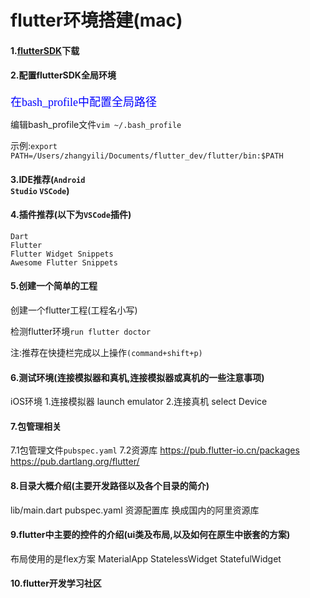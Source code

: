# flutter环境搭建(mac)

#### 1.[flutterSDK](https://flutter.io/setup-macos/)下载    

#### 2.配置flutterSDK全局环境    

<font face="楷体" size = 4 color = Blue >在bash_profile中配置全局路径</font>

编辑bash_profile文件<code>vim ~/.bash_profile</code>    

示例:<code>export PATH=/Users/zhangyili/Documents/flutter_dev/flutter/bin:$PATH</code>
  
#### 3.IDE推荐(<code>Android Studio</code> <code>VSCode</code>)    

#### 4.插件推荐(以下为<code>VSCode</code>插件)      

<code>Dart</code>  
<code>Flutter</code>  
<code>Flutter Widget Snippets</code>  
<code>Awesome Flutter Snippets</code>

#### 5.创建一个简单的工程    

创建一个flutter工程(工程名小写)    

检测flutter环境```run flutter doctor```    

注:推荐在快捷栏完成以上操作```(command+shift+p)```

#### 6.测试环境(连接模拟器和真机,连接模拟器或真机的一些注意事项) 
  iOS环境
  1.连接模拟器 launch emulator
  2.连接真机   select Device
     

#### 7.包管理相关   
 7.1包管理文件<code>pubspec.yaml</code>
 7.2资源库
 https://pub.flutter-io.cn/packages
 https://pub.dartlang.org/flutter/
 
 
#### 8.目录大概介绍(主要开发路径以及各个目录的简介) 
  lib/main.dart
  pubspec.yaml
  资源配置库 换成国内的阿里资源库
     

#### 9.flutter中主要的控件的介绍(ui类及布局,以及如何在原生中嵌套的方案)

布局使用的是flex方案
MaterialApp
StatelessWidget
StatefulWidget

  
  

#### 10.flutter开发学习社区


